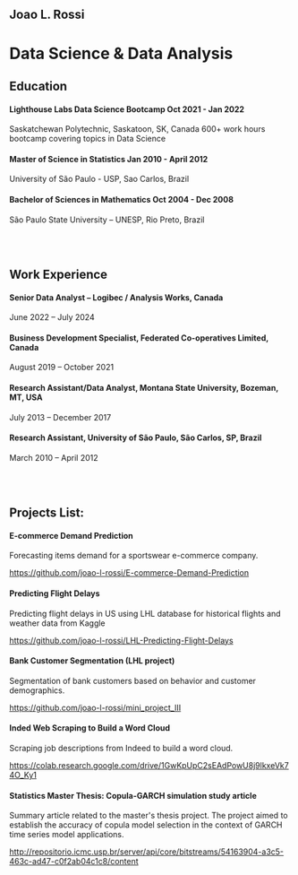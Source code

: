 ## Joao L. Rossi

# Data Science & Data Analysis

## Education
#### Lighthouse Labs Data Science Bootcamp Oct 2021 - Jan 2022
Saskatchewan Polytechnic, Saskatoon, SK, Canada
600+ work hours bootcamp covering topics in Data Science

#### Master of Science in Statistics Jan 2010 - April 2012
University of São Paulo - USP, Sao Carlos, Brazil

#### Bachelor of Sciences in Mathematics Oct 2004 - Dec 2008
São Paulo State University – UNESP, Rio Preto, Brazil

<br/><br/>

## Work Experience
#### Senior Data Analyst – Logibec / Analysis Works, Canada
June 2022 – July 2024

#### Business Development Specialist, Federated Co-operatives Limited, Canada 
August 2019 – October 2021

#### Research Assistant/Data Analyst, Montana State University, Bozeman, MT, USA
July 2013 – December 2017

#### Research Assistant, University of São Paulo, São Carlos, SP, Brazil
March 2010 – April 2012

<br/><br/>

## Projects List:
#### E-commerce Demand Prediction
Forecasting items demand for a sportswear e-commerce company.

https://github.com/joao-l-rossi/E-commerce-Demand-Prediction

#### Predicting Flight Delays
Predicting flight delays in US using LHL database for historical flights and weather data from Kaggle

https://github.com/joao-l-rossi/LHL-Predicting-Flight-Delays

#### Bank Customer Segmentation (LHL project)
Segmentation of bank customers based on behavior and customer demographics.

https://github.com/joao-l-rossi/mini_project_III

#### Inded Web Scraping to Build a Word Cloud
Scraping job descriptions from Indeed to build a word cloud.

https://colab.research.google.com/drive/1GwKpUpC2sEAdPowU8j9lkxeVk74O_Ky1

#### Statistics Master Thesis: Copula-GARCH simulation study article
Summary article related to the master's thesis project. The project aimed to establish the accuracy of copula model selection in the context of GARCH time series model applications. 

http://repositorio.icmc.usp.br/server/api/core/bitstreams/54163904-a3c5-463c-ad47-c0f2ab04c1c8/content



